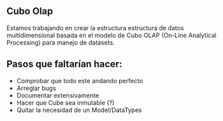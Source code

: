 ## Cubo Olap

Estamos trabajando en crear la estructura estructura de datos multidimensional basada en el modelo de Cubo OLAP (On-Line Analytical Processing) para manejo de datasets.


## Pasos que faltarían hacer:

- Comprobar que todo este andando perfecto
- Arreglar bugs
- Documentar extensivamente
- Hacer que Cube sea inmutable (?)
- Quitar la necesidad de un Model/DataTypes



